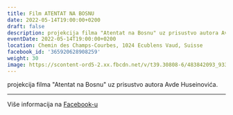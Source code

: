 ```yaml
---
title: Film ATENTAT NA BOSNU
date: 2022-05-14T19:00:00+0200
draft: false
description: projekcija filma "Atentat na Bosnu" uz prisustvo autora Avde Huseinovića.
eventDate: 2022-05-14T19:00:00+0200
location: Chemin des Champs-Courbes, 1024 Ecublens Vaud, Suisse
facebook_id: '365920628908259'
weight: 30
image: https://scontent-ord5-2.xx.fbcdn.net/v/t39.30808-6/483842093_9330013443761058_8599832410174975788_n.jpg?_nc_cat=104&ccb=1-7&_nc_sid=9e60e4&_nc_ohc=YU2gnTzPyvAQ7kNvwEdW7Se&_nc_oc=Adm6rSDyPg67BSUt9g1rD2JW1v8RtZ8RabXx3GLXCYCATHqZnmmsYzeMpT6fIE34tHw&_nc_zt=23&_nc_ht=scontent-ord5-2.xx&edm=ABTKTjYEAAAA&_nc_gid=gh4Qgt2wOc8iXjOyjVUZ1w&oh=00_AfezHTZbF1fRDAwMY6vXXwNlYLlS7a28NZr3SKcRrdo7KQ&oe=68FA1B53
---
```


projekcija filma "Atentat na Bosnu" uz prisustvo autora Avde Huseinovića.

---

Više informacija na [Facebook-u](https://facebook.com/events/365920628908259)
